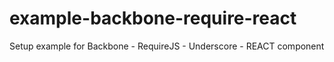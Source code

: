 example-backbone-require-react
==============================

Setup example for Backbone - RequireJS - Underscore - REACT component
